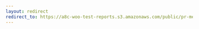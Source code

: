 ```yaml
---
layout: redirect
redirect_to: https://a8c-woo-test-reports.s3.amazonaws.com/public/pr-merge/44891/api/index.html
---
```

